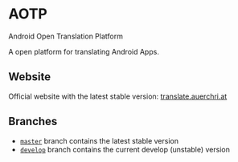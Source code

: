 # AOTP
Android Open Translation Platform

A open platform for translating Android Apps.

## Website
Official website with the latest stable version: [translate.auerchri.at][website_stable]

## Branches
* [`master`][branch_master] branch contains the latest stable version
* [`develop`][branch_develop] branch contains the current develop (unstable) version

[//]: # (LINKS)
[website_stable]: http://translate.auerchri.at
[branch_master]: https://github.com/auchri/AOTP/tree/master
[branch_develop]: https://github.com/auchri/AOTP/tree/develop
